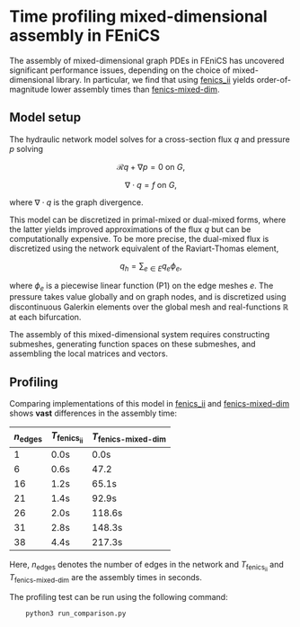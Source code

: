 # Time profiling mixed-dimensional assembly in FEniCS

The assembly of mixed-dimensional graph PDEs in FEniCS has uncovered significant performance issues, depending on the choice of mixed-dimensional library. In particular, we find that using [fenics_ii](https://github.com/MiroK/fenics_ii) yields order-of-magnitude lower assembly times than [fenics-mixed-dim](https://dl.acm.org/doi/abs/10.1145/3471138).

## Model setup
The hydraulic network model solves for a cross-section flux $q$ and pressure $p$ solving

$$\mathcal{R} q + \nabla p = 0 \text{ on } G, $$

$$ \nabla \cdot q = f \text{ on }G, $$

where $\nabla \cdot q$ is the graph divergence.

This model can be discretized in primal-mixed or dual-mixed forms, where the latter yields improved approximations of the flux $q$ but can be computationally expensive. To be more precise, the dual-mixed flux is discretized using the network equivalent of the Raviart-Thomas element,

$$ q_h = \sum_{e \in E} q_e \phi_e, $$

where $\phi_e$ is a piecewise linear function (P1) on the edge meshes $e$. The pressure takes value globally and on graph nodes, and is discretized using discontinuous Galerkin elements over the global mesh and real-functions $\mathbb{R}$ at each bifurcation. 

The assembly of this mixed-dimensional system requires constructing submeshes, generating function spaces on these submeshes, and assembling the local matrices and vectors. 

## Profiling

Comparing implementations of this model in [fenics_ii](https://github.com/MiroK/fenics_ii) and [fenics-mixed-dim](https://dl.acm.org/doi/abs/10.1145/3471138) shows **vast** differences in the assembly time:

| $n_{\text{edges}}$  |  $T_{\text{fenics}_\text{ii}}$  |  $T_{\text{fenics-mixed-dim}}$  
|---|---|---|
| 1  | 0.0s  | 0.0s     |
| 6  | 0.6s  | 47.2    |
| 16  | 1.2s  | 65.1s   |
| 21  | 1.4s  | 92.9s   |
| 26  | 2.0s  | 118.6s  |
| 31  | 2.8s  | 148.3s  |
| 38 | 4.4s  | 217.3s  |

Here, $n_{\text{edges}}$ denotes the number of edges in the network and $T_{\text{fenics}_\text{ii}}$ and $T_{\text{fenics-mixed-dim}}$ are the assembly times in seconds.


The profiling test can be run using the following command:

```python
    python3 run_comparison.py
```